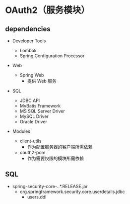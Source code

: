 # OAuth2（服务模块）

## dependencies

- Developer Tools
    - Lombok
    - Spring Configuration Processor

- Web
    - Spring Web
        - 提供 Web 服务

- SQL
    - JDBC API
    - MyBatis Framework
    - MS SQL Server Driver
    - MySQL Driver
    - Oracle Driver

- Modules
    - client-utils
        - 作为配置服务器的客户端所需依赖
    - oauth2-pom
        - 作为需要权限的模块所需依赖

## SQL

- spring-security-core-*.*.*.RELEASE.jar
    - org.springframework.security.core.userdetails.jdbc
        - users.ddl
